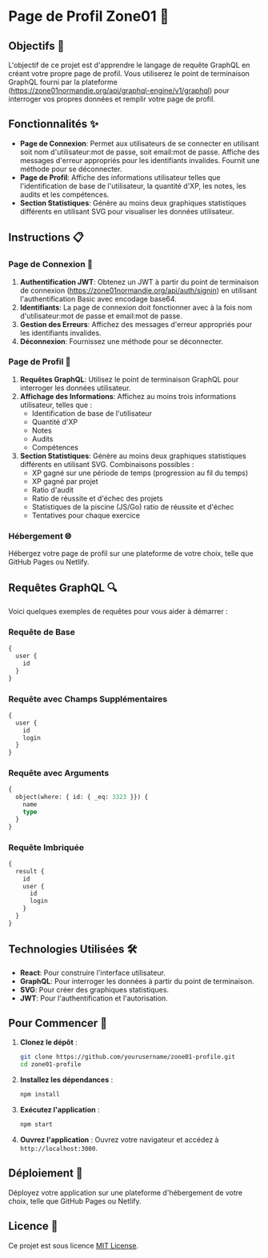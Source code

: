 # Page de Profil Zone01 🚀

## Objectifs 🎯

L'objectif de ce projet est d'apprendre le langage de requête GraphQL en créant votre propre page de profil. Vous utiliserez le point de terminaison GraphQL fourni par la plateforme (https://zone01normandie.org/api/graphql-engine/v1/graphql) pour interroger vos propres données et remplir votre page de profil.

## Fonctionnalités ✨

- **Page de Connexion**: Permet aux utilisateurs de se connecter en utilisant soit nom d'utilisateur:mot de passe, soit email:mot de passe. Affiche des messages d'erreur appropriés pour les identifiants invalides. Fournit une méthode pour se déconnecter.
- **Page de Profil**: Affiche des informations utilisateur telles que l'identification de base de l'utilisateur, la quantité d'XP, les notes, les audits et les compétences.
- **Section Statistiques**: Génère au moins deux graphiques statistiques différents en utilisant SVG pour visualiser les données utilisateur.

## Instructions 📋

### Page de Connexion 🔐

1. **Authentification JWT**: Obtenez un JWT à partir du point de terminaison de connexion (https://zone01normandie.org/api/auth/signin) en utilisant l'authentification Basic avec encodage base64.
2. **Identifiants**: La page de connexion doit fonctionner avec à la fois nom d'utilisateur:mot de passe et email:mot de passe.
3. **Gestion des Erreurs**: Affichez des messages d'erreur appropriés pour les identifiants invalides.
4. **Déconnexion**: Fournissez une méthode pour se déconnecter.

### Page de Profil 👤

1. **Requêtes GraphQL**: Utilisez le point de terminaison GraphQL pour interroger les données utilisateur.
2. **Affichage des Informations**: Affichez au moins trois informations utilisateur, telles que :
   - Identification de base de l'utilisateur
   - Quantité d'XP
   - Notes
   - Audits
   - Compétences
3. **Section Statistiques**: Génère au moins deux graphiques statistiques différents en utilisant SVG. Combinaisons possibles :
   - XP gagné sur une période de temps (progression au fil du temps)
   - XP gagné par projet
   - Ratio d'audit
   - Ratio de réussite et d'échec des projets
   - Statistiques de la piscine (JS/Go) ratio de réussite et d'échec
   - Tentatives pour chaque exercice

### Hébergement 🌐

Hébergez votre page de profil sur une plateforme de votre choix, telle que GitHub Pages ou Netlify.

## Requêtes GraphQL 🔍

Voici quelques exemples de requêtes pour vous aider à démarrer :

### Requête de Base

```graphql
{
  user {
    id
  }
}
```

### Requête avec Champs Supplémentaires

```graphql
{
  user {
    id
    login
  }
}
```

### Requête avec Arguments

```graphql
{
  object(where: { id: { _eq: 3323 }}) {
    name
    type
  }
}
```

### Requête Imbriquée

```graphql
{
  result {
    id
    user {
      id
      login
    }
  }
}
```

## Technologies Utilisées 🛠️

- **React**: Pour construire l'interface utilisateur.
- **GraphQL**: Pour interroger les données à partir du point de terminaison.
- **SVG**: Pour créer des graphiques statistiques.
- **JWT**: Pour l'authentification et l'autorisation.

## Pour Commencer 🚀

1. **Clonez le dépôt** :
   ```sh
   git clone https://github.com/yourusername/zone01-profile.git
   cd zone01-profile
   ```

2. **Installez les dépendances** :
   ```sh
   npm install
   ```

3. **Exécutez l'application** :
   ```sh
   npm start
   ```

4. **Ouvrez l'application** :
   Ouvrez votre navigateur et accédez à `http://localhost:3000`.

## Déploiement 🚀

Déployez votre application sur une plateforme d'hébergement de votre choix, telle que GitHub Pages ou Netlify.

## Licence 📄

Ce projet est sous licence [MIT License](LICENSE).